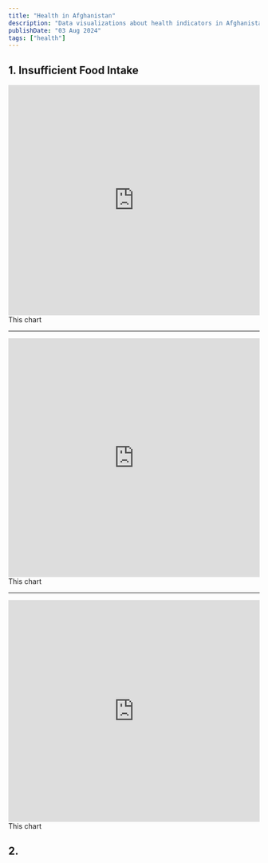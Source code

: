 ```yaml
---
title: "Health in Afghanistan"
description: "Data visualizations about health indicators in Afghanistan"
publishDate: "03 Aug 2024"
tags: ["health"]
---
```



## 1. Insufficient Food Intake

<iframe title="Prevalence of undernourishment (%), 2001 to 2022" aria-label="Interactive line chart" id="datawrapper-chart-vZYJc" src="https://datawrapper.dwcdn.net/vZYJc/1/" scrolling="no" frameborder="0" style="width: 0; min-width: 100% !important; border: none;" height="462" data-external="1"></iframe><script type="text/javascript">!function(){"use strict";window.addEventListener("message",(function(a){if(void 0!==a.data["datawrapper-height"]){var e=document.querySelectorAll("iframe");for(var t in a.data["datawrapper-height"])for(var r=0;r<e.length;r++)if(e[r].contentWindow===a.source){var i=a.data["datawrapper-height"][t]+"px";e[r].style.height=i}}}))}();
</script>

<br />
This chart

---

<iframe title="Prevalence of food insecurity (%), 2015 to 2022" aria-label="Interactive line chart" id="datawrapper-chart-e46i2" src="https://datawrapper.dwcdn.net/e46i2/1/" scrolling="no" frameborder="0" style="width: 0; min-width: 100% !important; border: none;" height="479" data-external="1"></iframe><script type="text/javascript">!function(){"use strict";window.addEventListener("message",(function(a){if(void 0!==a.data["datawrapper-height"]){var e=document.querySelectorAll("iframe");for(var t in a.data["datawrapper-height"])for(var r=0;r<e.length;r++)if(e[r].contentWindow===a.source){var i=a.data["datawrapper-height"][t]+"px";e[r].style.height=i}}}))}();
</script>

<br />
This chart

---

<iframe title="Prevalence of obesity, BMI ≥ 30 (%), 2000 to 2022" aria-label="Interactive line chart" id="datawrapper-chart-JbYgf" src="https://datawrapper.dwcdn.net/JbYgf/1/" scrolling="no" frameborder="0" style="width: 0; min-width: 100% !important; border: none;" height="445" data-external="1"></iframe><script type="text/javascript">!function(){"use strict";window.addEventListener("message",(function(a){if(void 0!==a.data["datawrapper-height"]){var e=document.querySelectorAll("iframe");for(var t in a.data["datawrapper-height"])for(var r=0;r<e.length;r++)if(e[r].contentWindow===a.source){var i=a.data["datawrapper-height"][t]+"px";e[r].style.height=i}}}))}();
</script>

<br />
This chart

## 2. 
